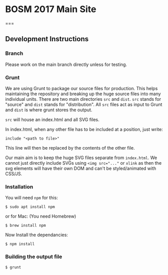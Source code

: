 # BOSM 2017 Main Site
===

## Development Instructions

### Branch

Please work on the main branch directly unless for testing.

### Grunt

We are using Grunt to package our source files for production.
This helps maintaining the repository and breaking up the huge source files into many individual units.
There are two main directories `src` and `dist`. `src` stands for "source" and `dist` stands for "distribution". All `src` files act as input to Grunt and `dist` is where grunt stores the output.

`src` will house an index.html and all SVG files.

In index.html, when any other file has to be included at a position, just write:

```
include "<path to file>"
```

This line will then be replaced by the contents of the other file.

Our main aim is to keep the huge SVG files separate from `index.html`. We cannot just directly include SVGs using `<img src="..."` or `xlink` as then the svg elements will have their own DOM and can't be styled/animated with CSS/JS.

### Installation

You will need `npm` for this:

```
$ sudo apt install npm
```

or for Mac: (You need Homebrew)

```
$ brew install npm
```

Now Install the dependancies:

```
$ npm install
```

### Building the output file

```
$ grunt
```
